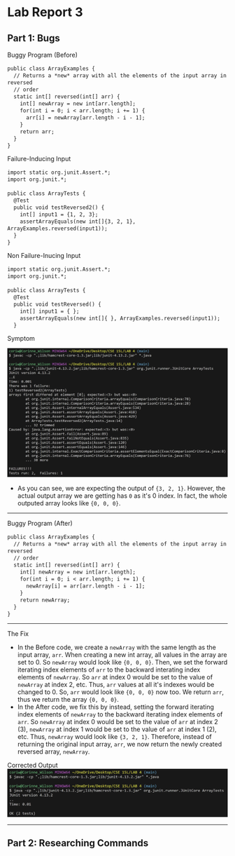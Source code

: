 # Lab Report 3

## Part 1: Bugs

Buggy Program (Before)

```
public class ArrayExamples {
  // Returns a *new* array with all the elements of the input array in reversed
  // order
  static int[] reversed(int[] arr) {
    int[] newArray = new int[arr.length];
    for(int i = 0; i < arr.length; i += 1) {
      arr[i] = newArray[arr.length - i - 1];
    }
    return arr;
  }
}
```

Failure-Inducing Input
```
import static org.junit.Assert.*;
import org.junit.*;

public class ArrayTests {
  @Test
  public void testReversed2() {
    int[] input1 = {1, 2, 3};
    assertArrayEquals(new int[]{3, 2, 1}, ArrayExamples.reversed(input1));
  }
}
```

Non Failure-Inucing Input
```
import static org.junit.Assert.*;
import org.junit.*;

public class ArrayTests {
  @Test
  public void testReversed() {
    int[] input1 = { };
    assertArrayEquals(new int[]{ }, ArrayExamples.reversed(input1));
  }
```
Symptom

![Image](LR3_incorrect_ouput.png)
- As you can see, we are expecting the output of `{3, 2, 1}`. However, the actual output array we are getting has `0` as it's 0 index. In fact, the whole outputed array looks like `{0, 0, 0}`.

---

Buggy Program (After)
```
public class ArrayExamples {
  // Returns a *new* array with all the elements of the input array in reversed
  // order
  static int[] reversed(int[] arr) {
    int[] newArray = new int[arr.length];
    for(int i = 0; i < arr.length; i += 1) {
      newArray[i] = arr[arr.length - i - 1];
    }
    return newArray;
  }
}
```

---
The Fix
- In the Before code, we create a `newArray` with the same length as the input array, `arr`. When creating a new int array, all values in the array are set to 0. So `newArray` would look like `{0, 0, 0}`. Then, we set the forward iterating index elements of `arr` to the backward interating index elements of `newArray`. So `arr` at index 0 would be set to the value of `newArray` at index 2, etc. Thus, `arr` values at all it's indexes would be changed to 0. So, `arr` would look like `{0, 0, 0}` now too. We return `arr`, thus we return the array `{0, 0, 0}`.
- In the After code, we fix this by instead, setting the forward iterating index elements of `newArray` to the backward iterating index elements of `arr`. So `newArray` at index 0 would be set to the value of `arr` at index 2 (3), `newArray` at index 1 would be set to the value of `arr` at index 1 (2), etc. Thus, `newArray` would look like `{3, 2, 1}`. Therefore, instead of returning the original input array, `arr`, we now return the newly created reversed array, `newArray`.
 
Corrected Output
![Image](LR3_correct_output.png)

---

## Part 2: Researching Commands
